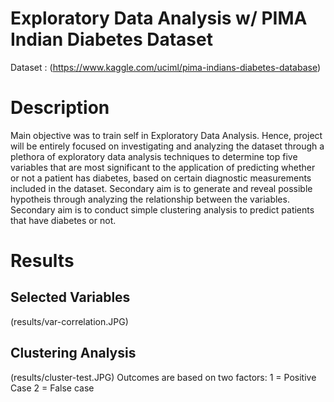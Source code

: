 # Exploratory Data Analysis w/ PIMA Indian Diabetes Dataset 
Dataset : (https://www.kaggle.com/uciml/pima-indians-diabetes-database)

# Description
Main objective was to train self in Exploratory Data Analysis. Hence, project will be entirely focused on investigating and analyzing the dataset through a plethora of exploratory data analysis  techniques to determine top five variables that are most significant to the application of predicting whether or not a patient has diabetes, based on certain diagnostic measurements included in the dataset. Secondary aim is to generate and reveal possible hypotheis through analyzing the relationship between the variables. Secondary aim is to conduct simple clustering analysis to predict patients that have diabetes or not.  

# Results
Selected Variables
-------------------------
(results/var-correlation.JPG)
 

Clustering Analysis 
-------------------------
(results/cluster-test.JPG)
Outcomes are based on two factors: 
1 = Positive Case
2 = False case
